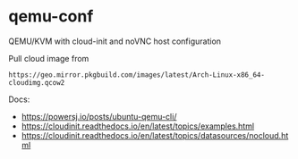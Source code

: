 # qemu-conf
QEMU/KVM with cloud-init and noVNC host configuration

Pull cloud image from 

```
https://geo.mirror.pkgbuild.com/images/latest/Arch-Linux-x86_64-cloudimg.qcow2
```

Docs:
- https://powersj.io/posts/ubuntu-qemu-cli/
- https://cloudinit.readthedocs.io/en/latest/topics/examples.html
- https://cloudinit.readthedocs.io/en/latest/topics/datasources/nocloud.html
